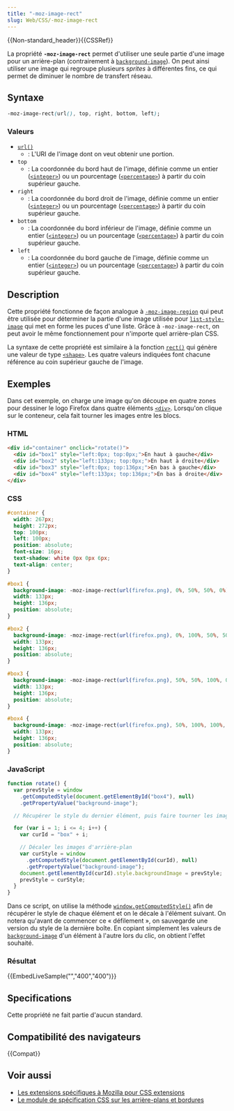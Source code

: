 ```yaml
---
title: "-moz-image-rect"
slug: Web/CSS/-moz-image-rect
---
```


{{Non-standard_header}}{{CSSRef}}

La propriété **`-moz-image-rect`** permet d'utiliser une seule partie d'une image pour un arrière-plan (contrairement à [`background-image`](/fr/docs/Web/CSS/background-image)). On peut ainsi utiliser une image qui regroupe plusieurs _sprites_ à différentes fins, ce qui permet de diminuer le nombre de transfert réseau.

## Syntaxe

```css
-moz-image-rect(url(), top, right, bottom, left);
```

### Valeurs

- [`url()`](</fr/docs/Web/CSS/url()>)
  - : L'URI de l'image dont on veut obtenir une portion.
- `top`
  - : La coordonnée du bord haut de l'image, définie comme un entier ([`<integer>`](/fr/docs/Web/CSS/integer)) ou un pourcentage ([`<percentage>`](/fr/docs/Web/CSS/percentage)) à partir du coin supérieur gauche.
- `right`
  - : La coordonnée du bord droit de l'image, définie comme un entier ([`<integer>`](/fr/docs/Web/CSS/integer)) ou un pourcentage ([`<percentage>`](/fr/docs/Web/CSS/percentage)) à partir du coin supérieur gauche.
- `bottom`
  - : La coordonnée du bord inférieur de l'image, définie comme un entier ([`<integer>`](/fr/docs/Web/CSS/integer)) ou un pourcentage ([`<percentage>`](/fr/docs/Web/CSS/percentage)) à partir du coin supérieur gauche.
- `left`
  - : La coordonnée du bord gauche de l'image, définie comme un entier ([`<integer>`](/fr/docs/Web/CSS/integer)) ou un pourcentage ([`<percentage>`](/fr/docs/Web/CSS/percentage)) à partir du coin supérieur gauche.

## Description

Cette propriété fonctionne de façon analogue à [`-moz-image-region`](/fr/docs/Web/CSS/-moz-image-region) qui peut être utilisée pour déterminer la partie d'une image utilisée pour [`list-style-image`](/fr/docs/Web/CSS/list-style-image) qui met en forme les puces d'une liste. Grâce à `-moz-image-rect`, on peut avoir le même fonctionnement pour n'importe quel arrière-plan CSS.

La syntaxe de cette propriété est similaire à la fonction [`rect()`](/fr/docs/Web/CSS/shape#syntaxe) qui génère une valeur de type [`<shape>`](/fr/docs/Web/CSS/shape). Les quatre valeurs indiquées font chacune référence au coin supérieur gauche de l'image.

## Exemples

Dans cet exemple, on charge une image qu'on découpe en quatre zones pour dessiner le logo Firefox dans quatre éléments [`<div>`](/fr/docs/Web/HTML/Element/div). Lorsqu'on clique sur le conteneur, cela fait tourner les images entre les blocs.

### HTML

```html
<div id="container" onclick="rotate()">
  <div id="box1" style="left:0px; top:0px;">En haut à gauche</div>
  <div id="box2" style="left:133px; top:0px;">En haut à droite</div>
  <div id="box3" style="left:0px; top:136px;">En bas à gauche</div>
  <div id="box4" style="left:133px; top:136px;">En bas à droite</div>
</div>
```

### CSS

```css
#container {
  width: 267px;
  height: 272px;
  top: 100px;
  left: 100px;
  position: absolute;
  font-size: 16px;
  text-shadow: white 0px 0px 6px;
  text-align: center;
}

#box1 {
  background-image: -moz-image-rect(url(firefox.png), 0%, 50%, 50%, 0%);
  width: 133px;
  height: 136px;
  position: absolute;
}

#box2 {
  background-image: -moz-image-rect(url(firefox.png), 0%, 100%, 50%, 50%);
  width: 133px;
  height: 136px;
  position: absolute;
}

#box3 {
  background-image: -moz-image-rect(url(firefox.png), 50%, 50%, 100%, 0%);
  width: 133px;
  height: 136px;
  position: absolute;
}

#box4 {
  background-image: -moz-image-rect(url(firefox.png), 50%, 100%, 100%, 50%);
  width: 133px;
  height: 136px;
  position: absolute;
}
```

### JavaScript

```js
function rotate() {
  var prevStyle = window
    .getComputedStyle(document.getElementById("box4"), null)
    .getPropertyValue("background-image");

  // Récupérer le style du dernier élément, puis faire tourner les images

  for (var i = 1; i <= 4; i++) {
    var curId = "box" + i;

    // Décaler les images d'arrière-plan
    var curStyle = window
      .getComputedStyle(document.getElementById(curId), null)
      .getPropertyValue("background-image");
    document.getElementById(curId).style.backgroundImage = prevStyle;
    prevStyle = curStyle;
  }
}
```

Dans ce script, on utilise la méthode [`window.getComputedStyle()`](/fr/docs/Web/API/Window/getComputedStyle) afin de récupérer le style de chaque élément et on le décale à l'élément suivant. On notera qu'avant de commencer ce «&nbsp;défilement&nbsp;», on sauvegarde une version du style de la dernière boîte. En copiant simplement les valeurs de [`background-image`](/fr/docs/Web/CSS/background-image) d'un élément à l'autre lors du clic, on obtient l'effet souhaité.

### Résultat

{{EmbedLiveSample("","400","400")}}

## Specifications

Cette propriété ne fait partie d'aucun standard.

## Compatibilité des navigateurs

{{Compat}}

## Voir aussi

- [Les extensions spécifiques à Mozilla pour CSS extensions](/fr/docs/Web/CSS/Mozilla_Extensions)
- [Le module de spécification CSS sur les arrière-plans et bordures](/fr/docs/Web/CSS/CSS_Backgrounds_and_Borders)
